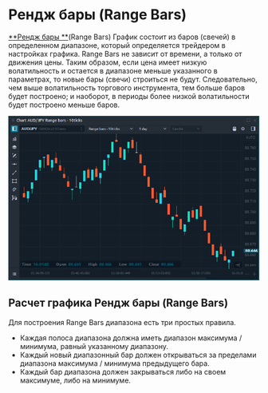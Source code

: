 # Рендж бары (Range Bars)

[**Рендж бары **](https://help.quantower.com/analytics-panels/chart/chart-types/range-bars)(Range Bars)   График состоит из баров (свечей) в определенном диапазоне, который определяется трейдером в настройках графика. Range Bars не зависит от времени, а только от движения цены. Таким образом, если цена имеет низкую волатильность и остается в диапазоне меньше указанного в параметрах, то новые бары (свечи) строиться не будут. Следовательно, чем выше волатильность торгового инструмента, тем больше баров будет построено; и наоборот, в периоды более низкой волатильности будет построено меньше баров.

![Рендж бары на платформе Quantower](../../../.gitbook/assets/range-bars-view.png)

## Расчет графика Рендж бары (Range Bars)

Для построения Range Bars диапазона есть три простых правила.

* Каждая полоса диапазона должна иметь диапазон максимума / минимума, равный указанному диапазону.
* Каждый новый диапазонный бар должен открываться за пределами диапазона максимума / минимума предыдущего бара.
* Каждый бар диапазона должен закрываться либо на своем максимуме, либо на минимуме.
